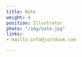 ```yaml
---
title: Nate
weight: 4
position: Illustrator
photo: "/img/nate.jpg"
links:
- mailto:info@justdusk.com

---
```

